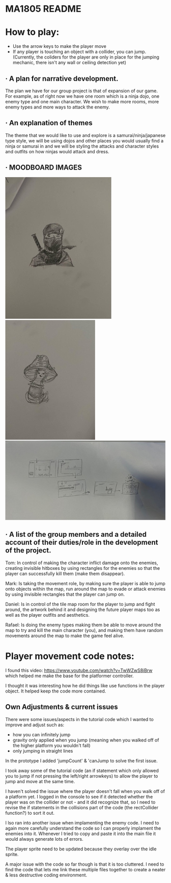 # MA1805 README #

# How to play:
- Use the arrow keys to make the player move
- If any player is touching an object with a collider, you can jump.
    (Currently, the coliders for the player are only in place for the jumping mechanic, there isn't any wall or ceiling detection yet)




## ·         A plan for narrative development.

The plan we have for our group project is that of expansion of our game. For example, as of right now we have one room which is a ninja dojo, one enemy type and one main character. We wish to make more rooms, more enemy types and more ways to attack the enemy.

## ·         An explanation of themes 

The theme that we would like to use and explore is a samurai/ninja/japanese type style, we will be using dojos and other places you would usually find a ninja or samurai in and we will be styling the attacks and character styles and outfits on how ninjas would attack and dress. 

## ·         MOODBOARD IMAGES
![](ninja.jpg)
![](mushroom.jpg)
![](levels.jpg)

##  ·         A list of the group members and a detailed account of their duties/role in the development of the project.

Tom:
 In control of making the character inflict damage onto the enemies, creating invisible hitboxes by using rectangles for the enemies so that the player can successfully kill them (make them disappear).

Mark:
 Is taking the movement role, by making sure the player is able to jump onto objects within the map, run around the map to evade or attack enemies by using invisible rectangles that the player can jump on.

Daniel:
 Is in control of the tile map room for the player to jump and fight around, the artwork behind it and designing the future player maps too as well as the player outfits and aesthetics.

Rafael:
 Is doing the enemy types making them be able to move around the map to try and kill the main character (you), and making them have random movements around the map to make the game feel alive.


# Player movement code notes:

I found this video: https://www.youtube.com/watch?v=TwWZwS8iBrw which helped me make the base for the platformer controller. 

I thought it was interesting how he did things like use functions in the player object. It helped keep the code more contained.

## Own Adjustments & current issues
There were some issues/aspects in the tutorial code which I wanted to improve and adjust such as:
- how you can infinitely jump 
- gravity only applied when you jump (meaning when you walked off of the higher platform you wouldn't fall)
- only jumping in straight lines

In the prototype I added 'jumpCount' & 'canJump to solve the first issue.

I took away some of the tutorial code (an if statement which only allowed you to jump if not pressing the left/right arrowkeys) to allow the player to jump and move at the same time.

I haven't solved the issue where the player doesn't fall when you walk off of a platform yet. I logged in the console to see if it detected whether the player was on the collider or not - and it did recognize that, so  I need to revise the if statements in the collisions part of the code (the rectCollider function?) to sort it out.

I lso ran into another issue when implamenting the enemy code. I need to again more carefully understand the code so I can properly implament the enemies into it. Whenever I tried to copy and paste it into the main file it would always generate lots of errors.

The player sprite need to be updated because they overlay over the idle sprite.

A major issue with the code so far though is that it is too cluttered. I need to find the code that lets me link these multiple files together to create a neater & less destructive coding environment.

<!DOCTYPE html>
<html>
  <head>
    <title>PROTOTYPE</title>
    <script src="2400966-2411556-2400689-2405173-ma1805-prototype-project/PLATFORMER-CONTROLLER-PROTOTYPE/PLAYER-&-TILEMAP-CODE.js"></script>
  </head>
  <body>
    <script src="p5.js"></script>
    <!--script src="sketch.js"></script-->
  </body>
</html>

